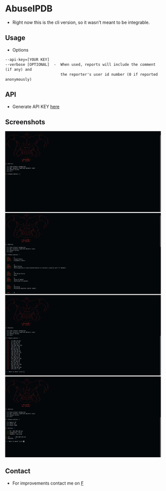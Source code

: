 # AbuseIPDB

* Right now this is the cli version, so it wasn't meant to be integrable.

## Usage
 * Options
```
--api-key=[YOUR KEY]
--verbose [OPTIONAL]  -  When used, reports will include the comment (if any) and 
                         the reporter's user id number (0 if reported anonymously)
```

## API
* Generate API KEY [here](https://www.abuseipdb.com/api.html)

## Screenshots
![alt text](https://github.com/JissatsU/AbuseIPDB/blob/master/test1.jpg)
![alt text](https://github.com/JissatsU/AbuseIPDB/blob/master/test2.jpg)
![alt text](https://github.com/JissatsU/AbuseIPDB/blob/master/test3.jpg)
![alt text](https://github.com/JissatsU/AbuseIPDB/blob/master/test4.jpg)

## Contact
* For improvements contact me on [F](https://www.facebook.com/svz.17B)
